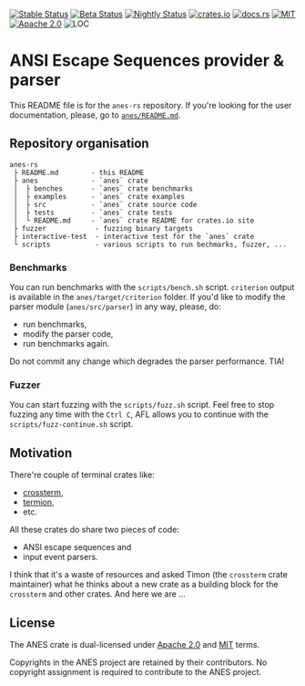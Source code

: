 [![Stable Status][actions-stable-badge]][actions-link]
[![Beta Status][actions-beta-badge]][actions-link]
[![Nightly Status][actions-nightly-badge]][actions-link]
[![crates.io][crates-badge]][crates-link]
[![docs.rs][docs-badge]][docs-link]
[![MIT][mit-license-badge]][mit-license-link]
[![Apache 2.0][apache-license-badge]][apache-license-link]
![LOC][loc-badge]

# ANSI Escape Sequences provider & parser

This README file is for the `anes-rs` repository. If you're looking
for the user documentation, please, go to [`anes/README.md`](anes/README.md).

## Repository organisation

```text 
anes-rs
 ├ README.md        - this README
 ├ anes             - `anes` crate
 │  ├ benches       - `anes` crate benchmarks
 │  ├ examples      - `anes` crate examples
 │  ├ src           - `anes` crate source code
 │  ├ tests         - `anes` crate tests
 │  └ README.md     - `anes` crate README for crates.io site
 ├ fuzzer            - fuzzing binary targets
 ├ interactive-test  - interactive test for the `anes` crate
 └ scripts           - various scripts to run bechmarks, fuzzer, ...
```

### Benchmarks

You can run benchmarks with the `scripts/bench.sh` script. `criterion` output is
available in the `anes/target/criterion` folder. If you'd like to modify the
parser module (`anes/src/parser`) in any way, please, do:

* run benchmarks,
* modify the parser code,
* run benchmarks again.

Do not commit any change which degrades the parser performance. TIA!

### Fuzzer

You can start fuzzing with the `scripts/fuzz.sh` script. Feel free to stop fuzzing
any time with the `Ctrl C`, AFL allows you to continue with the `scripts/fuzz-continue.sh`
script.

## Motivation

There're couple of terminal crates like:

* [crossterm](https://github.com/crossterm-rs/crossterm),
* [termion](https://github.com/redox-os/termion),
* etc.

All these crates do share two pieces of code:

* ANSI escape sequences and
* input event parsers.

I think that it's a waste of resources and asked Timon (the `crossterm` crate maintainer) what he thinks
about a new crate as a building block for the `crossterm` and other crates. And here we
are ...

## License

The ANES crate is dual-licensed under [Apache 2.0][apache-license-link] and
[MIT][mit-license-link] terms.

Copyrights in the ANES project are retained by their contributors. No
copyright assignment is required to contribute to the ANES project.

[actions-stable-badge]: https://github.com/zrzka/anes-rs/workflows/stable/badge.svg
[actions-beta-badge]: https://github.com/zrzka/anes-rs/workflows/beta/badge.svg
[actions-nightly-badge]: https://github.com/zrzka/anes-rs/workflows/nightly/badge.svg
[actions-link]: https://github.com/zrzka/anes-rs/actions

[crates-badge]: https://img.shields.io/crates/v/anes.svg
[crates-link]: https://crates.io/crates/anes

[docs-badge]: https://docs.rs/anes/badge.svg
[docs-link]: https://docs.rs/anes

[mit-license-badge]: https://img.shields.io/badge/license-MIT-blue.svg
[mit-license-link]: ./LICENSE-MIT
[apache-license-badge]: https://img.shields.io/badge/license-Apache2-blue.svg
[apache-license-link]: /LICENSE-APACHE

[loc-badge]: https://tokei.rs/b1/github/zrzka/anes-rs?category=code
